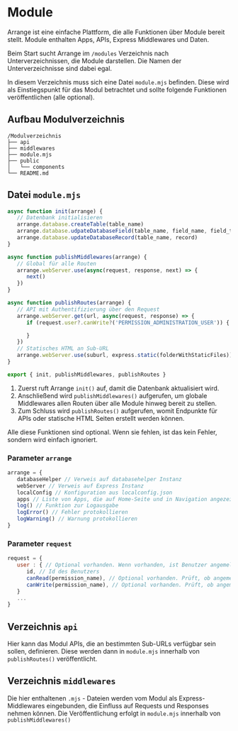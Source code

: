 # Module

Arrange ist eine einfache Plattform, die alle Funktionen über Module bereit stellt.
Module enthalten Apps, APIs, Express Middlewares und Daten.

Beim Start sucht Arrange im `/modules` Verzeichnis nach Unterverzeichnissen, die Module darstellen.
Die Namen der Unterverzeichnisse sind dabei egal.

In diesem Verzeichnis muss sich eine Datei `module.mjs` befinden.
Diese wird als Einstiegspunkt für das Modul betrachtet und sollte folgende Funktionen veröffentlichen (alle optional).


## Aufbau Modulverzeichnis

```
/Modulverzeichnis
├── api
├── middlewares
├── module.mjs
├── public
│   └── components
└── README.md
```


## Datei `module.mjs`

```js
async function init(arrange) {
   // Datenbank initialisieren
   arrange.database.createTable(table_name)
   arrange.database.udpateDatabaseField(table_name, field_name, field_type)
   arrange.database.updateDatabaseRecord(table_name, record)
}

async function publishMiddlewares(arrange) {
   // Global für alle Routen
   arrange.webServer.use(async(request, response, next) => {
      next()
   })
}

async function publishRoutes(arrange) {
   // API mit Authentifizierung über den Request
   arrange.webServer.get(url, async(request, response) => {
      if (request.user?.canWrite?('PERMISSION_ADMINISTRATION_USER')) {

      }
   })
   // Statisches HTML an Sub-URL
   arrange.webServer.use(suburl, express.static(folderWithStaticFiles))
}

export { init, publishMiddlewares, publishRoutes }
```

1. Zuerst ruft Arrange `init()` auf, damit die Datenbank aktualisiert wird.
2. Anschließend wird `publishMiddlewares()` aufgerufen, um globale Middlewares allen Routen über alle Module hinweg bereit zu stellen.
3. Zum Schluss wird `publishRoutes()` aufgerufen, womit Endpunkte für APIs oder statische HTML Seiten erstellt werden können.

Alle diese Funktionen sind optional. Wenn sie fehlen, ist das kein Fehler, sondern wird einfach ignoriert.


### Parameter `arrange`

```js
arrange = {
   databaseHelper // Verweis auf databasehelper Instanz
   webServer // Verweis auf Express Instanz
   localConfig // Konfiguration aus localconfig.json
   apps // Liste von Apps, die auf Home-Seite und in Navigation angezeigt werden. Wird von Modul "home" geparst
   log() // Funktion zur Logausgabe
   logError() // Fehler protokollieren
   logWarning() // Warnung protokollieren
}
```

### Parameter `request`

```js
request = {
   user : { // Optional vorhanden. Wenn vorhanden, ist Benutzer angemeldet
      id, // Id des Benutzers
      canRead(permission_name), // Optional vorhanden. Prüft, ob angemeldeter Benutzer bestimmte Leseberechtigung hat
      canWrite(permission_name), // Optional vorhanden. Prüft, ob angemeldeter Benutzer bestimmte Schreibberechtigung hat
   }
   ...
}
```


## Verzeichnis `api`

Hier kann das Modul APIs, die an bestimmten Sub-URLs verfügbar sein sollen, definieren.
Diese werden dann in `module.mjs` innerhalb von `publishRoutes()` veröffentlicht.


## Verzeichnis `middlewares`

Die hier enthaltenen `.mjs` - Dateien werden vom Modul als Express-Middlewares eingebunden, die Einfluss auf Requests und Responses nehmen können.
Die Veröffentlichung erfolgt in `module.mjs` innerhalb von `publishMiddlewares()`

